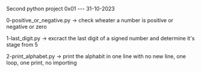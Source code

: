 Second python project 0x01 --- 31-10-2023


0-positive_or_negative.py -> check wheater a number is positive or negative or zero


1-last_digit.py -> excract the last digit of a signed number and determine it's stage from 5


2-print_alphabet.py -> print the alphabit in one line with no new line, one loop, one print, no importing
